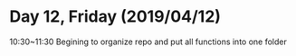 # Day 12, Friday (2019/04/12)

10:30~11:30 Begining to organize repo and put all functions into one folder